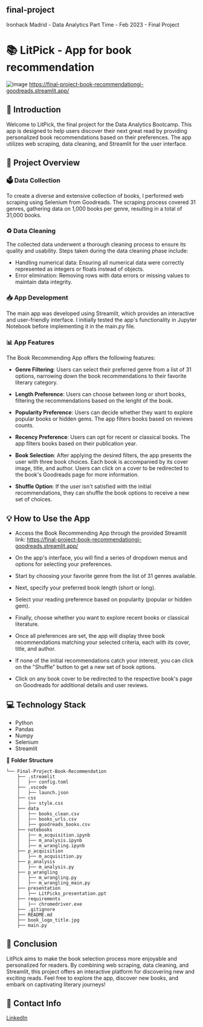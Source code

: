 
## final-project
Ironhack Madrid - Data Analytics Part Time - Feb 2023 - Final Project

# :books: **LitPick - App for book recommendation**
![image](https://github.com/MargaMontV/Final-Project-Book-Recommendation/assets/122310638/e2625c8d-8203-42b6-9c8a-d4f4ee051e0a)
 https://final-project-book-recommendationgi-goodreads.streamlit.app/


## :pencil: **Introduction**
Welcome to LitPick, the final project for the Data Analytics Bootcamp. This app is designed to help users discover their next great read by providing personalized book recommendations based on their preferences. The app utilizes web scraping, data cleaning, and Streamlit for the user interface.

## :green_book: **Project Overview**
### 🗳️ Data Collection
To create a diverse and extensive collection of books, I performed web scraping using Selenium from Goodreads. The scraping process covered 31 genres, gathering data on 1,000 books per genre, resulting in a total of 31,000 books.

### ♻️ Data Cleaning
The collected data underwent a thorough cleaning process to ensure its quality and usability. Steps taken during the data cleaning phase include:
- Handling numerical data: Ensuring all numerical data were correctly represented as integers or floats instead of objects.
- Error elimination: Removing rows with data errors or missing values to maintain data integrity.

### 📥 App Development
The main app was developed using Streamlit, which provides an interactive and user-friendly interface. I initially tested the app's functionality in Jupyter Notebook before implementing it in the main.py file.

### 📊 App Features
The Book Recommending App offers the following features:

- **Genre Filtering**: Users can select their preferred genre from a list of 31 options, narrowing down the book recommendations to their favorite literary category.

- **Length Preference**: Users can choose between long or short books, filtering the recommendations based on the lenght of the book.

- **Popularity Preference**: Users can decide whether they want to explore popular books or hidden gems. The app filters books based on reviews counts.

- **Recency Preference**: Users can opt for recent or classical books. The app filters books based on their publication year.

- **Book Selection**: After applying the desired filters, the app presents the user with three book choices. Each book is accompanied by its cover image, title, and author. Users can click on a cover to be redirected to the book's Goodreads page for more information.

- **Shuffle Option**: If the user isn't satisfied with the initial recommendations, they can shuffle the book options to receive a new set of choices.

## :bulb: **How to Use the App**
- Access the Book Recommending App through the provided Streamlit link: https://final-project-book-recommendationgi-goodreads.streamlit.app/

- On the app's interface, you will find a series of dropdown menus and options for selecting your preferences.

- Start by choosing your favorite genre from the list of 31 genres available.

- Next, specify your preferred book length (short or long).

- Select your reading preference based on popularity (popular or hidden gem).

- Finally, choose whether you want to explore recent books or classical literature.

- Once all preferences are set, the app will display three book recommendations matching your selected criteria, each with its cover, title, and author.

- If none of the initial recommendations catch your interest, you can click on the "Shuffle" button to get a new set of book options.

- Click on any book cover to be redirected to the respective book's page on Goodreads for additional details and user reviews.

## :computer: **Technology Stack**
* Python 
* Pandas
* Numpy
* Selenium
* Streamlit

:file_folder: **Folder Structure**
```
└── Final-Project-Book-Recommendation
    ├── .streamlit
    │   ├── config.toml
    ├── .vscode
    │   ├── launch.json
    ├── css
    │   ├── style.css
    ├── data
    │   ├── books_clean.csv
    │   ├── books_urls.csv
    │   ├── goodreads_books.csv
    ├── notebooks
    │   ├── m_acquisition.ipynb
    │   ├── m_analysis.ipynb
    │   ├── m_wrangling.ipynb
    ├── p_acquisition
    │   ├── m_acquisition.py
    ├── p_analysis
    │   ├── m_analysis.py
    ├── p_wrangling
    │   ├── m_wrangling.py
    │   ├── m_wrangling_main.py
    ├── presentation
    │   ├── LitPicks_presentation.ppt
    ├── requirements
    │   ├── chromedriver.exe
    ├── .gitignore
    ├── README.md
    ├── book_logo_title.jpg
    ├── main.py
```

## :pushpin: **Conclusion**
LitPick aims to make the book selection process more enjoyable and personalized for readers. By combining web scraping, data cleaning, and Streamlit, this project offers an interactive platform for discovering new and exciting reads. Feel free to explore the app, discover new books, and embark on captivating literary journeys!

## :love_letter: **Contact Info**
[LinkedIn](https://www.linkedin.com/in/margarita-montenegro-data-analyst/)
